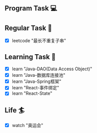 

## Program Task  💻

## Regular Task  🤡
- [x] leetcode "最长不重复子串"

## Learning Task 🎯
- [x] learn "Java-DAO(Data Access Object)"
- [x] learn "Java-数据库连接池"
- [x] learn "Java-Spring框架"
- [x] learn "React-事件绑定"
- [x] learn "React-State"

## Life 🏄
- [x] watch "奥运会"